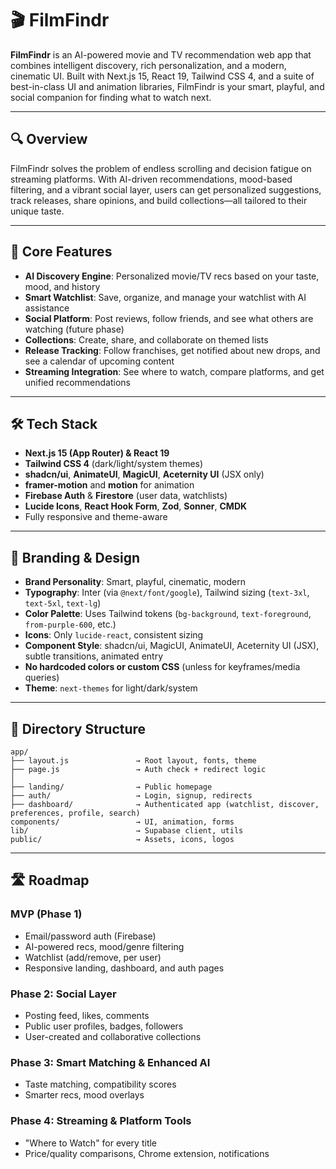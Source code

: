 # 🎬 FilmFindr

**FilmFindr** is an AI-powered movie and TV recommendation web app that combines intelligent discovery, rich personalization, and a modern, cinematic UI. Built with Next.js 15, React 19, Tailwind CSS 4, and a suite of best-in-class UI and animation libraries, FilmFindr is your smart, playful, and social companion for finding what to watch next.

---

## 🔍 Overview

FilmFindr solves the problem of endless scrolling and decision fatigue on streaming platforms. With AI-driven recommendations, mood-based filtering, and a vibrant social layer, users can get personalized suggestions, track releases, share opinions, and build collections—all tailored to their unique taste.

---

## 🧠 Core Features

- **AI Discovery Engine**: Personalized movie/TV recs based on your taste, mood, and history
- **Smart Watchlist**: Save, organize, and manage your watchlist with AI assistance
- **Social Platform**: Post reviews, follow friends, and see what others are watching (future phase)
- **Collections**: Create, share, and collaborate on themed lists
- **Release Tracking**: Follow franchises, get notified about new drops, and see a calendar of upcoming content
- **Streaming Integration**: See where to watch, compare platforms, and get unified recommendations

---

## 🛠 Tech Stack

- **Next.js 15 (App Router) & React 19**
- **Tailwind CSS 4** (dark/light/system themes)
- **shadcn/ui**, **AnimateUI**, **MagicUI**, **Aceternity UI** (JSX only)
- **framer-motion** and **motion** for animation
- **Firebase Auth** & **Firestore** (user data, watchlists)
- **Lucide Icons**, **React Hook Form**, **Zod**, **Sonner**, **CMDK**
- Fully responsive and theme-aware

---

## 🎨 Branding & Design

- **Brand Personality**: Smart, playful, cinematic, modern
- **Typography**: Inter (via `@next/font/google`), Tailwind sizing (`text-3xl`, `text-5xl`, `text-lg`)
- **Color Palette**: Uses Tailwind tokens (`bg-background`, `text-foreground`, `from-purple-600`, etc.)
- **Icons**: Only `lucide-react`, consistent sizing
- **Component Style**: shadcn/ui, MagicUI, AnimateUI, Aceternity UI (JSX), subtle transitions, animated entry
- **No hardcoded colors or custom CSS** (unless for keyframes/media queries)
- **Theme**: `next-themes` for light/dark/system

---

## 📁 Directory Structure

```
app/
├── layout.js               → Root layout, fonts, theme
├── page.js                 → Auth check + redirect logic
│
├── landing/                → Public homepage
├── auth/                   → Login, signup, redirects
├── dashboard/              → Authenticated app (watchlist, discover, preferences, profile, search)
components/                 → UI, animation, forms
lib/                        → Supabase client, utils
public/                     → Assets, icons, logos
```

---

## 🛣 Roadmap

### MVP (Phase 1)

- Email/password auth (Firebase)
- AI-powered recs, mood/genre filtering
- Watchlist (add/remove, per user)
- Responsive landing, dashboard, and auth pages

### Phase 2: Social Layer

- Posting feed, likes, comments
- Public user profiles, badges, followers
- User-created and collaborative collections

### Phase 3: Smart Matching & Enhanced AI

- Taste matching, compatibility scores
- Smarter recs, mood overlays

### Phase 4: Streaming & Platform Tools

- "Where to Watch" for every title
- Price/quality comparisons, Chrome extension, notifications
